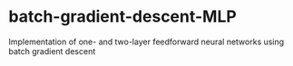 # batch-gradient-descent-MLP
Implementation of one- and two-layer feedforward neural networks using batch gradient descent
